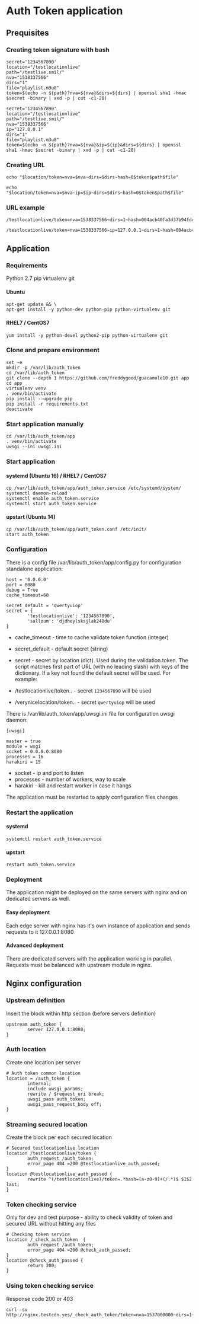 # Auth Token application

## Prequisites

### Creating token signature with bash

```
secret='1234567890'
location="/testlocationlive"
path="/testlive.smil/"
nva="1538337566"
dirs="1"
file="playlist.m3u8"
token=$(echo -n ${path}?nva=${nva}&dirs=${dirs} | openssl sha1 -hmac $secret -binary | xxd -p | cut -c1-20)
```
```
secret='1234567890'
location="/testlocationlive"
path="/testlive.smil/"
nva="1538337566"
ip="127.0.0.1"
dirs="1"
file="playlist.m3u8"
token=$(echo -n ${path}?nva=${nva}&ip=${ip}&dirs=${dirs} | openssl sha1 -hmac $secret -binary | xxd -p | cut -c1-20)
```

### Creating URL

```
echo "$location/token=nva=$nva~dirs=$dirs~hash=0$token$path$file"
```
```
echo "$location/token=nva=$nva~ip=$ip~dirs=$dirs~hash=0$token$path$file"
```

### URL example

```
/testlocationlive/token=nva=1538337566~dirs=1~hash=004acb40fa3d37b94fdcd/testlive.smil/playlist.m3u8
```
```
/testlocationlive/token=nva=1538337566~ip=127.0.0.1~dirs=1~hash=004acb40fa3d37b94fdcd/testlive.smil/playlist.m3u8
```

## Application

### Requirements

Python 2.7
pip
virtualenv
git

#### Ubuntu
```
apt-get update && \
apt-get install -y python-dev python-pip python-virtualenv git
```

#### RHEL7 / CentOS7
```
yum install -y python-devel python2-pip python-virtualenv git
```

### Clone and prepare environment

```
set -e
mkdir -p /var/lib/auth_token
cd /var/lib/auth_token
git clone --depth 1 https://github.com/freddygood/guacamole10.git app
cd app
virtualenv venv
. venv/bin/activate
pip install --upgrade pip
pip install -r requirements.txt
deactivate
```

### Start application manually

```
cd /var/lib/auth_token/app
. venv/bin/activate
uwsgi --ini uwsgi.ini
```

### Start application

#### systemd (Ubuntu 16) / RHEL7 / CentOS7

```
cp /var/lib/auth_token/app/auth_token.service /etc/systemd/system/
systemctl daemon-reload
systemctl enable auth_token.service
systemctl start auth_token.service
```

#### upstart (Ubuntu 14)

```
cp /var/lib/auth_token/app/auth_token.conf /etc/init/
start auth_token
```

### Configuration

There is a config file /var/lib/auth_token/app/config.py for configuration standalone application:

```
host = '0.0.0.0'
port = 8080
debug = True
cache_timeout=60

secret_default = 'qwertyuiop'
secret = {
        'testlocationlive': '1234567890',
        'salloum': 'djdheylsksjlak248du'
}

```

- cache_timeout - time to cache validate token function (integer)
- secret_default - default secret (string)
- secret - secret by location (dict). Used during the validation token. The script matches first part of URL (with no leading slash) with keys of the dictionary. If a key not found the default secret will be used. For example:

- /testlocationlive/token.. - secret `1234567890` will be used
- /verynicelocation/token.. - secret `qwertyuiop` will be used

There is /var/lib/auth_token/app/uwsgi.ini file for configuration uwsgi daemon:

```
[uwsgi]

master = true
module = wsgi
socket = 0.0.0.0:8080
processes = 16
harakiri = 15
```

- socket - ip and port to listen
- processes - number of workers, way to scale
- harakiri - kill and restart worker in case it hangs

The application must be restarted to apply configuration files changes

### Restart the application

#### systemd

```
systemctl restart auth_token.service
```

#### upstart

```
restart auth_token.service
```

### Deployment

The application might be deployed on the same servers with nginx and on dedicated servers as well.

#### Easy deployment

Each edge server with nginx has it's own instance of application and sends requests to it 127.0.0.1:8080

#### Advanced deployment

There are dedicated servers with the application working in parallel. Requests must be balanced with upstream module in nginx.

## Nginx configuration

### Upstream definition

Insert the block within http section (before servers definition)

```
upstream auth_token {
        server 127.0.0.1:8080;
}
```

### Auth location

Create one location per server

```
# Auth token common location
location = /auth_token {
        internal;
        include uwsgi_params;
        rewrite / $request_uri break;
        uwsgi_pass auth_token;
        uwsgi_pass_request_body off;
}
```

### Streaming secured location

Create the block per each secured location

```
# Secured testlocationlive location
location /testlocationlive/token {
        auth_request /auth_token;
        error_page 404 =200 @testlocationlive_auth_passed;
}
location @testlocationlive_auth_passed {
        rewrite ^(/testlocationlive)/token=.*hash=[a-z0-9]+(/.*)$ $1$2 last;
}
```

### Token checking service

Only for dev and test purpose - ability to check validity of token and secured URL without hitting any files

```
# Checking token service
location /_check_auth_token  {
        auth_request /auth_token;
        error_page 404 =200 @check_auth_passed;
}
location @check_auth_passed {
        return 200;
}
```

### Using token checking service

Response code 200 or 403

```
curl -sv http://nginx.testcdn.yes/_check_auth_token/token=nva=1537000000~dirs=1~hash=06bffd04a860d31992619/testlive.smil/playlist.m3u8
```
